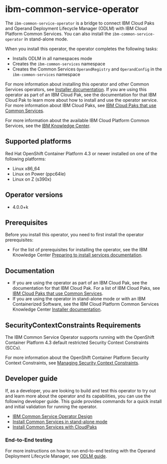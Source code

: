 # ibm-common-service-operator

The `ibm-common-service-operator` is a bridge to connect IBM Cloud Paks and Operand Deployment Lifecycle Manager (ODLM) with IBM Cloud Platform Common Services. You can also install the `ibm-common-service-operator` in stand-alone mode.

When you install this operator, the operator completes the following tasks:

- Installs ODLM in all namespaces mode
- Creates the `ibm-common-services` namespace
- Creates the Common Services `OperandRegistry` and `OperandConfig` in the `ibm-common-services` namespace

For more information about installing this operator and other Common Services operators, see [Installer documentation](http://ibm.biz/cpcs_opinstall). If you are using this operator as part of an IBM Cloud Pak, see the documentation for that IBM Cloud Pak to learn more about how to install and use the operator service. For more information about IBM Cloud Paks, see [IBM Cloud Paks that use Common Services](http://ibm.biz/cpcs_cloudpaks).

For more information about the available IBM Cloud Platform Common Services, see the [IBM Knowledge Center](http://ibm.biz/cpcsdocs).

## Supported platforms

Red Hat OpenShift Container Platform 4.3 or newer installed on one of the following platforms:

   - Linux x86_64
   - Linux on Power (ppc64le)
   - Linux on Z (s390x)

## Operator versions

 - 4.0.0+k

## Prerequisites

Before you install this operator, you need to first install the operator prerequisites:

- For the list of prerequisites for installing the operator, see the IBM Knowledge Center [Preparing to install services documentation](http://ibm.biz/cpcs_opinstprereq).

## Documentation

- If you are using the operator as part of an IBM Cloud Pak, see the documentation for that IBM Cloud Pak. For a list of IBM Cloud Paks, see [IBM Cloud Paks that use Common Services](http://ibm.biz/cpcs_cloudpaks).
- If you are using the operator in stand-alone mode or with an IBM Containerized Software, see the IBM Cloud Platform Common Services Knowledge Center [Installer documentation](http://ibm.biz/cpcs_opinstall).

## SecurityContextConstraints Requirements

The IBM Common Service Operator supports running with the OpenShift Container Platform 4.3 default restricted Security Context Constraints (SCCs).

For more information about the OpenShift Container Platform Security Context Constraints, see [Managing Security Context Constraints](https://docs.openshift.com/container-platform/4.3/authentication/managing-security-context-constraints.html).

## Developer guide

If, as a developer, you are looking to build and test this operator to try out and learn more about the operator and its capabilities, you can use the following developer guide. This guide provides commands for a quick install and initial validation for running the operator.

  - [IBM Common Service Operator Design](docs/design.md)
  - [Install Common Services in stand-alone mode](docs/install.md)
  - [Install Common Services with CloudPaks](docs/cloudpak-integration.md)

### End-to-End testing

For more instructions on how to run end-to-end testing with the Operand Deployment Lifecycle Manager, see [ODLM guide](https://github.com/IBM/operand-deployment-lifecycle-manager/blob/master/docs/install/common-service-integration.md#end-to-end-test).

